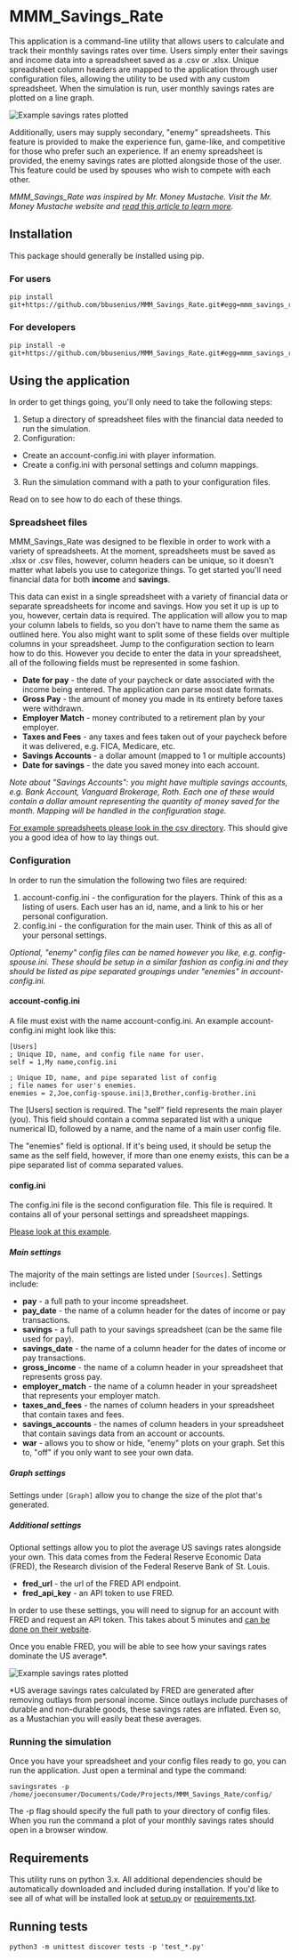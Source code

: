 # MMM_Savings_Rate

This application is a command-line utility that allows users to calculate and track their monthly savings rates over time. Users simply enter their savings and income data into a spreadsheet saved as a .csv or .xlsx. Unique spreadsheet column headers are mapped to the application through user configuration files, allowing the utility to be used with any custom spreadsheet. When the simulation is run, user monthly savings rates are plotted on a line graph.

![Example savings rates plotted](https://github.com/bbusenius/MMM_Savings_Rate/raw/master/docs/screenshot.png)

Additionally, users may supply secondary, "enemy" spreadsheets. This feature is provided to make the experience fun, game-like, and competitive for those who prefer such an experience. If an enemy spreadsheet is provided, the enemy savings rates are plotted alongside those of the user. This feature could be used by spouses who wish to compete with each other.

*MMM_Savings_Rate was inspired by Mr. Money Mustache. Visit the Mr. Money Mustache website and [read this article to learn more](http://www.mrmoneymustache.com/2012/01/13/the-shockingly-simple-math-behind-early-retirement).*

## Installation
This package should generally be installed using pip.

### For users 

```
pip install git+https://github.com/bbusenius/MMM_Savings_Rate.git#egg=mmm_savings_rate
```
### For developers

```
pip install -e git+https://github.com/bbusenius/MMM_Savings_Rate.git#egg=mmm_savings_rate
```
## Using the application

In order to get things going, you'll only need to take the following steps:

1. Setup a directory of spreadsheet files with the financial data needed to run the simulation.
2. Configuration:
  - Create an account-config.ini with player information.
  - Create a config.ini with personal settings and column mappings.
3. Run the simulation command with a path to your configuration files.

Read on to see how to do each of these things.

### Spreadsheet files
MMM_Savings_Rate was designed to be flexible in order to work with a variety of spreadsheets. At the moment, spreadsheets must be saved as .xlsx or .csv files, however, column headers can be unique, so it doesn't matter what labels you use to categorize things. To get started you'll need financial data for both **income** and **savings**.

This data can exist in a single spreadsheet with a variety of financial data or separate spreadsheets for income and savings. How you set it up is up to you, however, certain data is required. The application will allow you to map your column labels to fields, so you don't have to name them the same as outlined here. You also might want to split some of these fields over multiple columns in your spreadsheet. Jump to the configuration section to learn how to do this. However you decide to enter the data in your spreadsheet, all of the following fields must be represented in some fashion.

- **Date for pay** - the date of your paycheck or date associated with the income being entered. The application can parse most date formats.
- **Gross Pay** - the amount of money you made in its entirety before taxes were withdrawn.
- **Employer Match** - money contributed to a retirement plan by your employer.
- **Taxes and Fees** - any taxes and fees taken out of your paycheck before it was delivered, e.g. FICA, Medicare, etc.
- **Savings Accounts** - a dollar amount (mapped to 1 or multiple accounts)
- **Date for savings** - the date you saved money into each account.

*Note about "Savings Accounts": you might have multiple savings accounts, e.g. Bank Account, Vanguard Brokerage, Roth. Each one of these would contain a dollar amount representing the quantity of money saved for the month. Mapping will be handled in the configuration stage.*

[For example spreadsheets please look in the csv directory](https://github.com/bbusenius/MMM_Savings_Rate/tree/master/csv). This should give you a good idea of how to lay things out.

### Configuration

In order to run the simulation the following two files are required:

1. account-config.ini - the configuration for the players. Think of this as a listing of users. Each user has an id, name, and a link to his or her personal configuration.
2. config.ini - the configuration for the main user. Think of this as all of your personal settings.

*Optional, "enemy" config files can be named however you like, e.g. config-spouse.ini. These should be setup in a similar fashion as config.ini and they should be listed as pipe separated groupings under "enemies" in account-config.ini.*

#### account-config.ini
A file must exist with the name account-config.ini. An example account-config.ini might look like this:

```
[Users]
; Unique ID, name, and config file name for user.
self = 1,My name,config.ini

; Unique ID, name, and pipe separated list of config
; file names for user's enemies.
enemies = 2,Joe,config-spouse.ini|3,Brother,config-brother.ini
```

The [Users] section is required. The "self" field represents the main player (you). This field should contain a comma separated list with a unique numerical ID, followed by a name, and the name of a main user config file.

The "enemies" field is optional. If it's being used, it should be setup the same as the self field, however, if more than one enemy exists, this can be a pipe separated list of comma separated values.

#### config.ini
The config.ini file is the second configuration file. This file is required. It contains all of your personal settings and spreadsheet mappings.

[Please look at this example](https://github.com/bbusenius/MMM_Savings_Rate/blob/master/config/config-example.ini).

##### Main settings

The majority of the main settings are listed under `[Sources]`. Settings include:

- **pay** - a full path to your income spreadsheet.
- **pay_date** - the name of a column header for the dates of income or pay transactions.
- **savings** - a full path to your savings spreadsheet (can be the same file used for pay).
- **savings_date** - the name of a column header for the dates of income or pay transactions.
- **gross_income** - the name of a column header in your spreadsheet that represents gross pay.
- **employer_match** - the name of a column header in your spreadsheet that represents your employer match.
- **taxes_and_fees** - the names of column headers in your spreadsheet that contain taxes and fees.
- **savings_accounts** - the names of column headers in your spreadsheet that contain savings data from an account or accounts.
- **war** - allows you to show or hide, "enemy" plots on your graph. Set this to, "off" if you only want to see your own data.

##### Graph settings

Settings under `[Graph]` allow you to change the size of the plot that's generated.

##### Additional settings

Optional settings allow you to plot the average US savings rates alongside your own. This data comes from the Federal Reserve Economic Data (FRED), the Research division of the Federal Reserve Bank of St. Louis.

- **fred_url** - the url of the FRED API endpoint.
- **fred_api_key** - an API token to use FRED.

In order to use these settings, you will need to signup for an account with FRED and request an API token. This takes about 5 minutes and [can be done on their website](https://fred.stlouisfed.org/docs/api/api_key.html).

Once you enable FRED, you will be able to see how your savings rates dominate the US average*.

![Example savings rates plotted](https://github.com/bbusenius/MMM_Savings_Rate/raw/master/docs/FRED.png)

*US average savings rates calculated by FRED are generated after removing outlays from personal income. Since outlays include purchases of durable and non-durable goods, these savings rates are inflated. Even so, as a Mustachian you will easily beat these averages. 

### Running the simulation

Once you have your spreadsheet and your config files ready to go, you can run the application. Just open a terminal and type the command:

```
savingsrates -p /home/joeconsumer/Documents/Code/Projects/MMM_Savings_Rate/config/
```
The -p flag should specify the full path to your directory of config files. When you run the command a plot of your monthly savings rates should open in a browser window.

## Requirements

This utility runs on python 3.x. All additional dependencies should be automatically downloaded and included during installation. If you'd like to see all of what will be installed look at [setup.py](https://github.com/bbusenius/MMM_Savings_Rate/blob/master/setup.py) or [requirements.txt](https://github.com/bbusenius/MMM_Savings_Rate/blob/master/requirements.txt).

## Running tests

```
python3 -m unittest discover tests -p 'test_*.py'
```
